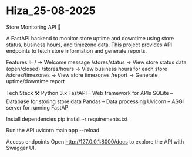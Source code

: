 # Hiza_25-08-2025
Store Monitoring API 🚀

A FastAPI backend to monitor store uptime and downtime using store status, business hours, and timezone data. This project provides API endpoints to fetch store information and generate reports.

Features ✨
/ → Welcome message
/stores/status → View store status data (open/closed)
/stores/hours → View business hours for each store
/stores/timezones → View store timezones
/report → Generate uptime/downtime report


Tech Stack 🛠️
Python 3.x
FastAPI – Web framework for APIs
SQLite – Database for storing store data
Pandas – Data processing
Uvicorn – ASGI server for running FastAP

Install dependencies
pip install -r requirements.txt

Run the API
uvicorn main:app --reload

Access endpoints
Open http://127.0.0.1:8000/docs
 to explore the API with Swagger UI.
